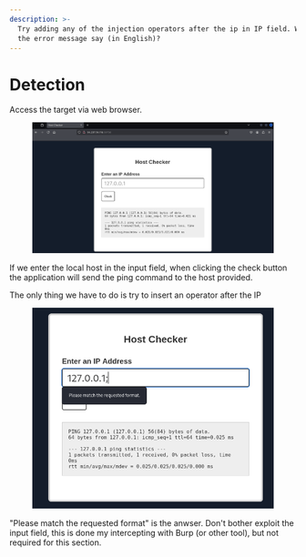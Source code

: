 ```yaml
---
description: >-
  Try adding any of the injection operators after the ip in IP field. What did
  the error message say (in English)?
---
```


# Detection

Access the target via web browser.

<figure><img src="../../../.gitbook/assets/image.png" alt=""><figcaption></figcaption></figure>

If we enter the local host in the input field, when clicking the check button the application will send the ping command to the host provided.

The only thing we have to do is try to insert an operator after the IP

<figure><img src="../../../.gitbook/assets/image (1).png" alt=""><figcaption></figcaption></figure>

"Please match the requested format" is the anwser. Don't bother exploit the input field, this is done my intercepting with Burp (or other tool), but not required for this section.
